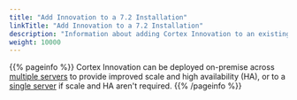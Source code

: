 ```yaml
---
title: "Add Innovation to a 7.2 Installation"
linkTitle: "Add Innovation to a 7.2 Installation"
description: "Information about adding Cortex Innovation to an existing Cortex 7.2 platform."
weight: 10000
---
```


{{% pageinfo %}}
Cortex Innovation can be deployed on-premise across [multiple servers](multiple-server-with-ha) to provide improved scale and high availability (HA), or to a [single server](single-server-without-ha) if scale and HA aren't required.
{{% /pageinfo %}}
